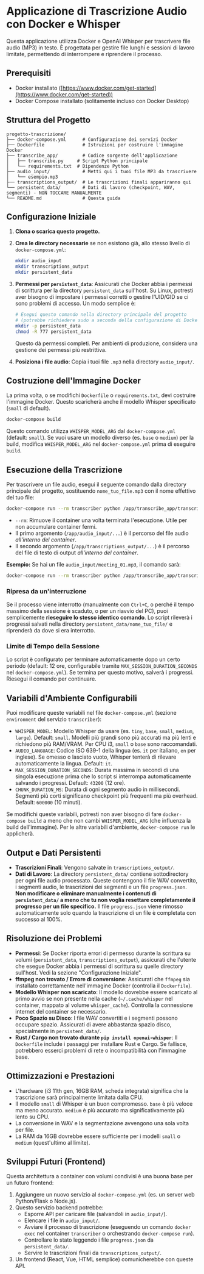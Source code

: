 # Applicazione di Trascrizione Audio con Docker e Whisper

Questa applicazione utilizza Docker e OpenAI Whisper per trascrivere file audio (MP3) in testo. È progettata per gestire file lunghi e sessioni di lavoro limitate, permettendo di interrompere e riprendere il processo.

## Prerequisiti

*   Docker installato ([https://www.docker.com/get-started](https://www.docker.com/get-started))
*   Docker Compose installato (solitamente incluso con Docker Desktop)

## Struttura del Progetto

```
progetto-trascrizione/
├── docker-compose.yml      # Configurazione dei servizi Docker
├── Dockerfile              # Istruzioni per costruire l'immagine Docker
├── transcribe_app/         # Codice sorgente dell'applicazione
│   ├── transcribe.py     # Script Python principale
│   └── requirements.txt  # Dipendenze Python
├── audio_input/            # Metti qui i tuoi file MP3 da trascrivere
│   └── esempio.mp3
├── transcriptions_output/  # Le trascrizioni finali appariranno qui
└── persistent_data/        # Dati di lavoro (checkpoint, WAV, segmenti) - NON TOCCARE MANUALMENTE
└── README.md               # Questa guida
```

## Configurazione Iniziale

1.  **Clona o scarica questo progetto.**
2.  **Crea le directory necessarie** se non esistono già, allo stesso livello di `docker-compose.yml`:
    ```bash
    mkdir audio_input
    mkdir transcriptions_output
    mkdir persistent_data
    ```
3.  **Permessi per `persistent_data`**: Assicurati che Docker abbia i permessi di scrittura per la directory `persistent_data` sull'host. Su Linux, potresti aver bisogno di impostare i permessi corretti o gestire l'UID/GID se ci sono problemi di accesso. Un modo semplice è:
    ```bash
    # Esegui questo comando nella directory principale del progetto
    # (potrebbe richiedere sudo a seconda della configurazione di Docker)
    mkdir -p persistent_data
    chmod -R 777 persistent_data 
    ```
    Questo dà permessi completi. Per ambienti di produzione, considera una gestione dei permessi più restrittiva.

4.  **Posiziona i file audio**: Copia i tuoi file `.mp3` nella directory `audio_input/`.

## Costruzione dell'Immagine Docker

La prima volta, o se modifichi `Dockerfile` o `requirements.txt`, devi costruire l'immagine Docker. Questo scaricherà anche il modello Whisper specificato (`small` di default).
```bash
docker-compose build
```
Questo comando utilizza `WHISPER_MODEL_ARG` dal `docker-compose.yml` (default: `small`). Se vuoi usare un modello diverso (es. `base` o `medium`) per la build, modifica `WHISPER_MODEL_ARG` nel `docker-compose.yml` prima di eseguire `build`.

## Esecuzione della Trascrizione

Per trascrivere un file audio, esegui il seguente comando dalla directory principale del progetto, sostituendo `nome_tuo_file.mp3` con il nome effettivo del tuo file:

```bash
docker-compose run --rm transcriber python /app/transcribe_app/transcribe.py /app/audio_input/nome_tuo_file.mp3 /app/transcriptions_output/nome_tuo_file.txt
```

*   `--rm`: Rimuove il container una volta terminata l'esecuzione. Utile per non accumulare container fermi.
*   Il primo argomento (`/app/audio_input/...`) è il percorso del file audio *all'interno del container*.
*   Il secondo argomento (`/app/transcriptions_output/...`) è il percorso del file di testo di output *all'interno del container*.

**Esempio:**
Se hai un file `audio_input/meeting_01.mp3`, il comando sarà:
```bash
docker-compose run --rm transcriber python /app/transcribe_app/transcribe.py /app/audio_input/meeting_01.mp3 /app/transcriptions_output/meeting_01.txt
```

### Ripresa da un'interruzione

Se il processo viene interrotto (manualmente con `Ctrl+C`, o perché il tempo massimo della sessione è scaduto, o per un riavvio del PC), puoi semplicemente **rieseguire lo stesso identico comando**. Lo script rileverà i progressi salvati nella directory `persistent_data/nome_tuo_file/` e riprenderà da dove si era interrotto.

### Limite di Tempo della Sessione

Lo script è configurato per terminare automaticamente dopo un certo periodo (default: 12 ore, configurabile tramite `MAX_SESSION_DURATION_SECONDS` nel `docker-compose.yml`). Se termina per questo motivo, salverà i progressi. Riesegui il comando per continuare.

## Variabili d'Ambiente Configurabili

Puoi modificare queste variabili nel file `docker-compose.yml` (sezione `environment` del servizio `transcriber`):

*   `WHISPER_MODEL`: Modello Whisper da usare (es. `tiny`, `base`, `small`, `medium`, `large`). Default: `small`. Modelli più grandi sono più accurati ma più lenti e richiedono più RAM/VRAM. Per CPU i3, `small` o `base` sono raccomandati.
*   `AUDIO_LANGUAGE`: Codice ISO 639-1 della lingua (es. `it` per italiano, `en` per inglese). Se omesso o lasciato vuoto, Whisper tenterà di rilevare automaticamente la lingua. Default: `it`.
*   `MAX_SESSION_DURATION_SECONDS`: Durata massima in secondi di una singola esecuzione prima che lo script si interrompa automaticamente salvando i progressi. Default: `43200` (12 ore).
*   `CHUNK_DURATION_MS`: Durata di ogni segmento audio in millisecondi. Segmenti più corti significano checkpoint più frequenti ma più overhead. Default: `600000` (10 minuti).

Se modifichi queste variabili, potresti non aver bisogno di fare `docker-compose build` a meno che non cambi `WHISPER_MODEL_ARG` (che influenza la build dell'immagine). Per le altre variabili d'ambiente, `docker-compose run` le applicherà.

## Output e Dati Persistenti

*   **Trascrizioni Finali**: Vengono salvate in `transcriptions_output/`.
*   **Dati di Lavoro**: La directory `persistent_data/` contiene sottodirectory per ogni file audio processato. Queste contengono il file WAV convertito, i segmenti audio, le trascrizioni dei segmenti e un file `progress.json`. **Non modificare o eliminare manualmente i contenuti di `persistent_data/` a meno che tu non voglia resettare completamente il progresso per un file specifico.** Il file `progress.json` viene rimosso automaticamente solo quando la trascrizione di un file è completata con successo al 100%.

## Risoluzione dei Problemi

*   **Permessi**: Se Docker riporta errori di permesso durante la scrittura su volumi (`persistent_data`, `transcriptions_output`), assicurati che l'utente che esegue Docker abbia i permessi di scrittura su quelle directory sull'host. Vedi la sezione "Configurazione Iniziale".
*   **ffmpeg non trovato / Errore di conversione**: Assicurati che `ffmpeg` sia installato correttamente nell'immagine Docker (controlla il `Dockerfile`).
*   **Modello Whisper non scaricato**: Il modello dovrebbe essere scaricato al primo avvio se non presente nella cache (`~/.cache/whisper` nel container, mappato al volume `whisper_cache`). Controlla la connessione internet del container se necessario.
*   **Poco Spazio su Disco**: I file WAV convertiti e i segmenti possono occupare spazio. Assicurati di avere abbastanza spazio disco, specialmente in `persistent_data/`.
*   **Rust / Cargo non trovato durante `pip install openai-whisper`**: Il `Dockerfile` include i passaggi per installare Rust e Cargo. Se fallisce, potrebbero esserci problemi di rete o incompatibilità con l'immagine base.

## Ottimizzazioni e Prestazioni

*   L'hardware (i3 11th gen, 16GB RAM, scheda integrata) significa che la trascrizione sarà principalmente limitata dalla CPU.
*   Il modello `small` di Whisper è un buon compromesso. `base` è più veloce ma meno accurato. `medium` è più accurato ma significativamente più lento su CPU.
*   La conversione in WAV e la segmentazione avvengono una sola volta per file.
*   La RAM da 16GB dovrebbe essere sufficiente per i modelli `small` o `medium` (quest'ultimo al limite).

## Sviluppi Futuri (Frontend)

Questa architettura a container con volumi condivisi è una buona base per un futuro frontend:
1.  Aggiungere un nuovo servizio al `docker-compose.yml` (es. un server web Python/Flask o Node.js).
2.  Questo servizio backend potrebbe:
    *   Esporre API per caricare file (salvandoli in `audio_input/`).
    *   Elencare i file in `audio_input/`.
    *   Avviare il processo di trascrizione (eseguendo un comando `docker exec` nel container `transcriber` o orchestrando `docker-compose run`).
    *   Controllare lo stato leggendo i file `progress.json` da `persistent_data/`.
    *   Servire le trascrizioni finali da `transcriptions_output/`.
3.  Un frontend (React, Vue, HTML semplice) comunicherebbe con queste API.
```